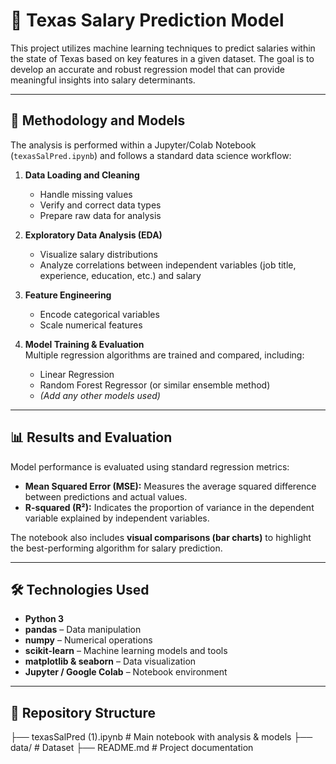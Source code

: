 # 🌟 Texas Salary Prediction Model

This project utilizes machine learning techniques to predict salaries within the state of Texas based on key features in a given dataset. The goal is to develop an accurate and robust regression model that can provide meaningful insights into salary determinants.

---

## 🔬 Methodology and Models

The analysis is performed within a Jupyter/Colab Notebook (`texasSalPred.ipynb`) and follows a standard data science workflow:

1. **Data Loading and Cleaning**  
   - Handle missing values  
   - Verify and correct data types  
   - Prepare raw data for analysis  

2. **Exploratory Data Analysis (EDA)**  
   - Visualize salary distributions  
   - Analyze correlations between independent variables (job title, experience, education, etc.) and salary  

3. **Feature Engineering**  
   - Encode categorical variables  
   - Scale numerical features  

4. **Model Training & Evaluation**  
   Multiple regression algorithms are trained and compared, including:  
   - Linear Regression  
   - Random Forest Regressor (or similar ensemble method)  
   - *(Add any other models used)*  

---

## 📊 Results and Evaluation

Model performance is evaluated using standard regression metrics:

- **Mean Squared Error (MSE):** Measures the average squared difference between predictions and actual values.  
- **R-squared (R²):** Indicates the proportion of variance in the dependent variable explained by independent variables.  

The notebook also includes **visual comparisons (bar charts)** to highlight the best-performing algorithm for salary prediction.

---

## 🛠️ Technologies Used

- **Python 3**  
- **pandas** – Data manipulation  
- **numpy** – Numerical operations  
- **scikit-learn** – Machine learning models and tools  
- **matplotlib & seaborn** – Data visualization  
- **Jupyter / Google Colab** – Notebook environment  

---

## 📂 Repository Structure

├── texasSalPred (1).ipynb # Main notebook with analysis & models
├── data/ # Dataset
├── README.md # Project documentation


